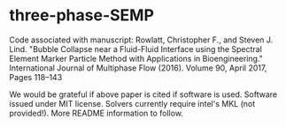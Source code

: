 # three-phase-SEMP
Code associated with manuscript: 
Rowlatt, Christopher F., and Steven J. Lind. 
"Bubble Collapse near a Fluid-Fluid Interface using the Spectral Element Marker Particle Method with Applications in Bioengineering." 
International Journal of Multiphase Flow (2016). Volume 90, April 2017, Pages 118–143

We would be grateful if above paper is cited if software is used. Software issued under MIT license. Solvers currently require intel's MKL (not provided!).
More README information to follow. 

